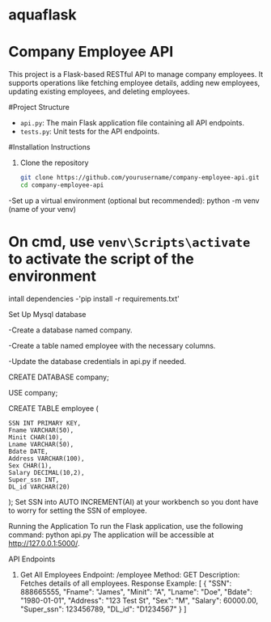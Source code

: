 # aquaflask
# Company Employee API

This project is a Flask-based RESTful API to manage company employees. It supports operations like fetching employee details, adding new employees, updating existing employees, and deleting employees.

#Project Structure

- `api.py`: The main Flask application file containing all API endpoints.
- `tests.py`: Unit tests for the API endpoints.

#Installation Instructions

1. Clone the repository
   ```bash
   git clone https://github.com/yourusername/company-employee-api.git
   cd company-employee-api

-Set up a virtual environment (optional but recommended): python -m venv (name of your venv)
# On cmd, use `venv\Scripts\activate` to activate the script of the environment


intall dependencies
-'pip install -r requirements.txt'

Set Up Mysql database

 -Create a database named company.

 -Create a table named employee with the necessary columns.

 -Update the database credentials in api.py if needed.


CREATE DATABASE company;

USE company;

CREATE TABLE employee (

    SSN INT PRIMARY KEY,
    Fname VARCHAR(50),
    Minit CHAR(10),
    Lname VARCHAR(50),
    Bdate DATE,
    Address VARCHAR(100),
    Sex CHAR(1),
    Salary DECIMAL(10,2),
    Super_ssn INT,
    DL_id VARCHAR(20)
);
Set SSN into AUTO INCREMENT(AI) at your workbench so you dont have to worry for setting the SSN of employee.

Running the Application
To run the Flask application, use the following command:
   python api.py
The application will be accessible at http://127.0.0.1:5000/.

API Endpoints
1. Get All Employees
   Endpoint: /employee
   Method: GET
   Description: Fetches details of all employees.
   Response Example:
[
  {
    "SSN": 888665555,
    "Fname": "James",
    "Minit": "A",
    "Lname": "Doe",
    "Bdate": "1980-01-01",
    "Address": "123 Test St",
    "Sex": "M",
    "Salary": 60000.00,
    "Super_ssn": 123456789,
    "DL_id": "D1234567"
  }
]


